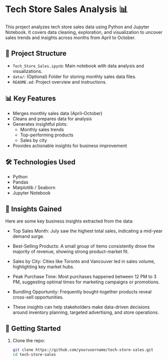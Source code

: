 # Tech Store Sales Analysis 📊

This project analyzes tech store sales data using Python and Jupyter Notebook. It covers data cleaning, exploration, and visualization to uncover sales trends and insights across months from April to October.

## 📁 Project Structure

- `Tech_Store_Sales.ipynb`: Main notebook with data analysis and visualizations.
- `data/`: (Optional) Folder for storing monthly sales data files.
- `README.md`: Project overview and instructions.

## 📊 Key Features

- Merges monthly sales data (April–October)
- Cleans and prepares data for analysis
- Generates insightful plots:
  - Monthly sales trends
  - Top-performing products
  - Sales by city
- Provides actionable insights for business improvement

## 🛠️ Technologies Used

- Python
- Pandas
- Matplotlib / Seaborn
- Jupyter Notebook

## 📌 Insights Gained
Here are some key business insights extracted from the data:

- Top Sales Month: July saw the highest total sales, indicating a mid-year demand surge.

- Best-Selling Products: A small group of items consistently drove the majority of revenue, showing strong product-market fit.

- Sales by City: Cities like Toronto and Vancouver led in sales volume, highlighting key market hubs.

- Peak Purchase Time: Most purchases happened between 12 PM to 3 PM, suggesting optimal times for marketing campaigns or promotions.

- Bundling Opportunity: Frequently bought-together products reveal cross-sell opportunities.

- These insights can help stakeholders make data-driven decisions around inventory planning, targeted advertising, and store operations.

## 🚀 Getting Started

1. Clone the repo:
   ```bash
   git clone https://github.com/yourusername/tech-store-sales.git
   cd tech-store-sales

